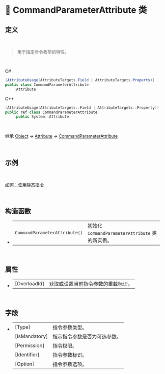 # 🔖 CommandParameterAttribute 类

## 定义

<br>

> 用于指定命令枚举的特性。

<br>

C#
```cs
[AttributeUsage(AttributeTargets.Field | AttributeTargets.Property)]
public class CommandParameterAttribute
    :Attribute
```
C++
```cpp
[AttributeUsage(AttributeTargets::Field | AttributeTargets::Property)]
public ref class CommandParameterAttribute
    :public System::Attribute
```
<br>

继承 [Object](https://docs.microsoft.com/DotNET/api/system.object) → [Attribute](https://docs.microsoft.com/DotNET/api/system.attribute) → [CommandParameterAttribute](CommandParameterAttribute)
   
<br>

## 示例

<br>

[如何：使用静态指令](../../../../../HowTo/Static_DynamicCommand)

<br>

## 构造函数
- 
    |||
    |-|-|
    |`CommandParameterAttribute()`|初始化 `CommandParameterAttribute` 类的新实例。|

<br>

##  属性
- 
    |||
    |-|-|
    |[OverloadId]|获取或设置当前指令参数的重载标识。|

<br>

##  字段
- 
    |||
    |-|-|
    |[Type]|指令参数类型。|
    |[IsMandatory]|指示指令参数是否为可选参数。|
    |[Permission]|指令权限。|
    |[Identifier]|指令参数标识。|
    |[Option]|指令参数选项。|

<br>


